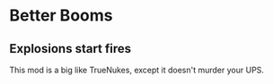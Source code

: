 # Better Booms
## Explosions start fires

This mod is a big like TrueNukes, except it doesn't murder your UPS. 